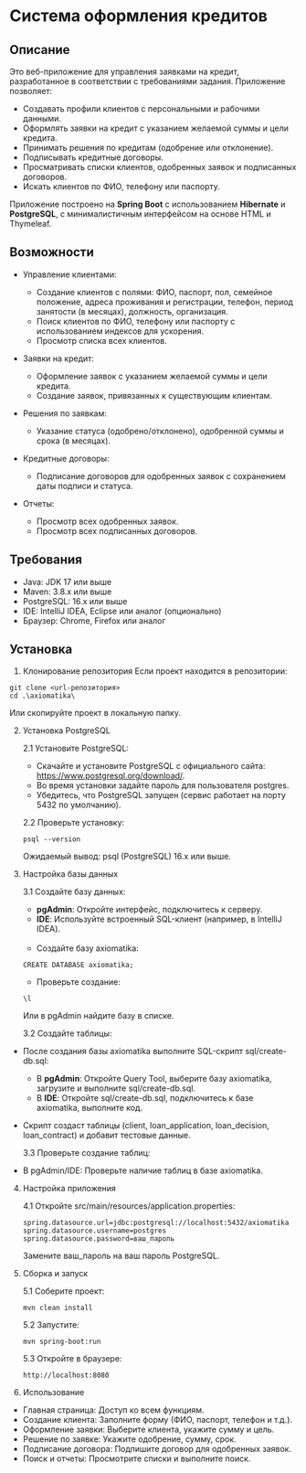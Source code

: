 # Система оформления кредитов
## Описание
Это веб-приложение для управления заявками на кредит, разработанное в соответствии с требованиями задания. Приложение позволяет:

- Создавать профили клиентов с персональными и рабочими данными.
- Оформлять заявки на кредит с указанием желаемой суммы и цели кредита.
- Принимать решения по кредитам (одобрение или отклонение).
- Подписывать кредитные договоры.
- Просматривать списки клиентов, одобренных заявок и подписанных договоров.
- Искать клиентов по ФИО, телефону или паспорту.

Приложение построено на **Spring Boot** с использованием **Hibernate** и **PostgreSQL**, с минималистичным интерфейсом на основе HTML и Thymeleaf.

## Возможности

* Управление клиентами:
    - Создание клиентов с полями: ФИО, паспорт, пол, семейное положение, адреса проживания и регистрации, телефон, период занятости (в месяцах), должность, организация.
    - Поиск клиентов по ФИО, телефону или паспорту с использованием индексов для ускорения.
    - Просмотр списка всех клиентов.

* Заявки на кредит:
    - Оформление заявок с указанием желаемой суммы и цели кредита.
    - Создание заявок, привязанных к существующим клиентам.

* Решения по заявкам:
    - Указание статуса (одобрено/отклонено), одобренной суммы и срока (в месяцах).

* Кредитные договоры:
    - Подписание договоров для одобренных заявок с сохранением даты подписи и статуса.

* Отчеты:
    - Просмотр всех одобренных заявок.
    - Просмотр всех подписанных договоров.

## Требования

- Java: JDK 17 или выше
- Maven: 3.8.x или выше
- PostgreSQL: 16.x или выше
- IDE: IntelliJ IDEA, Eclipse или аналог (опционально)
- Браузер: Chrome, Firefox или аналог

## Установка
1. Клонирование репозитория
   Если проект находится в репозитории:
```
git clone <url-репозитория>
cd .\axiomatika\
```

Или скопируйте проект в локальную папку.

2. Установка PostgreSQL

   2.1 Установите PostgreSQL:
    - Скачайте и установите PostgreSQL с официального сайта: https://www.postgresql.org/download/.
    - Во время установки задайте пароль для пользователя postgres.
    - Убедитесь, что PostgreSQL запущен (сервис работает на порту 5432 по умолчанию).

   2.2 Проверьте установку:
    ```
    psql --version
    ```
   Ожидаемый вывод: psql (PostgreSQL) 16.x или выше.

3. Настройка базы данных

   3.1 Создайте базу данных:

    * **pgAdmin**: Откройте интерфейс, подключитесь к серверу.
    * **IDE**: Используйте встроенный SQL-клиент (например, в IntelliJ IDEA).

    </br>

    - Создайте базу axiomatika:
    ```
    CREATE DATABASE axiomatika;
    ```

    - Проверьте создание:
    ```
    \l
    ```

   Или в pgAdmin найдите базу в списке.


    3.2 Создайте таблицы:

* После создания базы axiomatika выполните SQL-скрипт sql/create-db.sql:

    * В **pgAdmin**: Откройте Query Tool, выберите базу axiomatika, загрузите и выполните sql/create-db.sql.
    * В **IDE**: Откройте sql/create-db.sql, подключитесь к базе axiomatika, выполните код.

* Скрипт создаст таблицы (client, loan_application, loan_decision, loan_contract) и добавит тестовые данные.


    3.3 Проверьте создание таблиц:

* В pgAdmin/IDE: Проверьте наличие таблиц в базе axiomatika.

4. Настройка приложения

   4.1 Откройте src/main/resources/application.properties:
    ```
    spring.datasource.url=jdbc:postgresql://localhost:5432/axiomatika
    spring.datasource.username=postgres
    spring.datasource.password=ваш_пароль
    ```
   Замените ваш_пароль на ваш пароль PostgreSQL.

5. Сборка и запуск

   5.1 Соберите проект:
    ```
    mvn clean install
    ```
   5.2 Запустите:
    ```
    mvn spring-boot:run
    ```

   5.3 Откройте в браузере:
    ```
    http://localhost:8080
    ```

6. Использование

- Главная страница: Доступ ко всем функциям.
- Создание клиента: Заполните форму (ФИО, паспорт, телефон и т.д.).
- Оформление заявки: Выберите клиента, укажите сумму и цель.
- Решение по заявке: Укажите одобрение, сумму, срок.
- Подписание договора: Подпишите договор для одобренных заявок.
- Поиск и отчеты: Просмотрите списки и выполните поиск.
